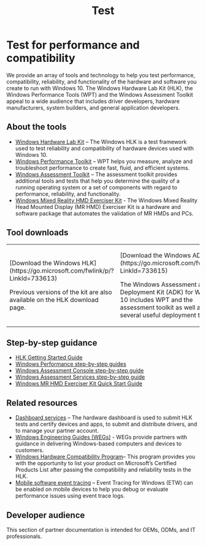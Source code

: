 ﻿---
title: Test
description: Provides guidelines for testing Windows hardware and software.
MSHAttr:
- 'PreferredSiteName:MSDN'
- 'PreferredLib:/library/windows/hardware'
ms.assetid: 7dc2a5d2-81e3-4e44-9477-b0d0ca4ce59b
ms.author:  EliotSeattle
ms.date: 05/05/2017
ms.topic: article
ms.prod: windows-hardware
ms.technology: windows-oem
---

# Test for performance and compatibility


We provide an array of tools and technology to help you test performance, compatibility, reliability, and functionality of the hardware and software you create to run with Windows 10. The Windows Hardware Lab Kit (HLK), the Windows Performance Tools (WPT) and the Windows Assessment Toolkit appeal to a wide audience that includes driver developers, hardware manufacturers, system builders, and general application developers.

## About the tools


-   [Windows Hardware Lab Kit](hlk/windows-hardware-lab-kit.md) – The Windows HLK is a test framework used to test reliability and compatibility of hardware devices used with Windows 10.
-   [Windows Performance Toolkit](wpt/index.md) – WPT helps you measure, analyze and troubleshoot performance to create fast, fluid, and efficient systems.
-   [Windows Assessment Toolkit](assessments/index.md) – The assessment toolkit provides additional tools and tests that help you determine the quality of a running operating system or a set of components with regard to performance, reliability, and functionality.
- [Windows Mixed Reality HMD Exerciser Kit](hmd/windows-mixed-reality-hmd-exerciser-kit.md) - The Windows Mixed Reality Head Mounted Display (MR HMD) Exerciser Kit is a hardware and software package that automates the validation of MR HMDs and PCs.

## Tool downloads


<table>
<colgroup>
<col width="50%" />
<col width="50%" />
</colgroup>
<tbody>
<tr class="odd">
<td><p>[Download the Windows HLK](https://go.microsoft.com/fwlink/p/?LinkId=733613)</p>
<p>Previous versions of the kit are also available on the HLK download page.</p></td>
<td><p>[Download the Windows ADK](https://go.microsoft.com/fwlink/p/?LinkId=733615)</p>
<p>The Windows Assessment and Deployment Kit (ADK) for Windows 10 includes WPT and the assessment toolkit as well as several useful deployment tools.</p></td>
</tr>
</tbody>
</table>

 

## Step-by-step guidance

-   [HLK Getting Started Guide](https://msdn.microsoft.com/en-us/library/windows/hardware/dn915002.aspx)
-   [Windows Performance step-by-step guides](wpt/windows-performance-step-by-step-guides.md)
-   [Windows Assessment Console step-by-step guide](assessments/windows-assessment-console-step-by-step-guide.md)
-   [Windows Assessment Services step-by-step guide](assessments/windows-assessment-services-step-by-step-guide-was.md)
- [Windows MR HMD Exerciser Kit Quick Start Guide](hmd/hmd-exerciser-kit-quick-start-guide.md)


## Related resources


-   [Dashboard services](https://msdn.microsoft.com/library/windows/hardware/br230803.aspx) – The hardware dashboard is used to submit HLK tests and certify devices and apps, to submit and distribute drivers, and to manage your partner account.
-   [Windows Engineering Guides (WEGs)](weg/index.md) - WEGs provide partners with guidance in delivering Windows-based computers and devices to customers.
-   [Windows Hardware Compatibility Program](https://msdn.microsoft.com/windows/hardware/commercialize/design/compatibility/1703/index)– This program provides you with the opportunity to list your product on Microsoft’s Certified Products List after passing the compatibility and reliability tests in the HLK.
-   [Mobile software event tracing](mobile-tracing/index.md) – Event Tracing for Windows (ETW) can be enabled on mobile devices to help you debug or evaluate performance issues using event trace logs.

## Developer audience


This section of partner documentation is intended for OEMs, ODMs, and IT professionals.
